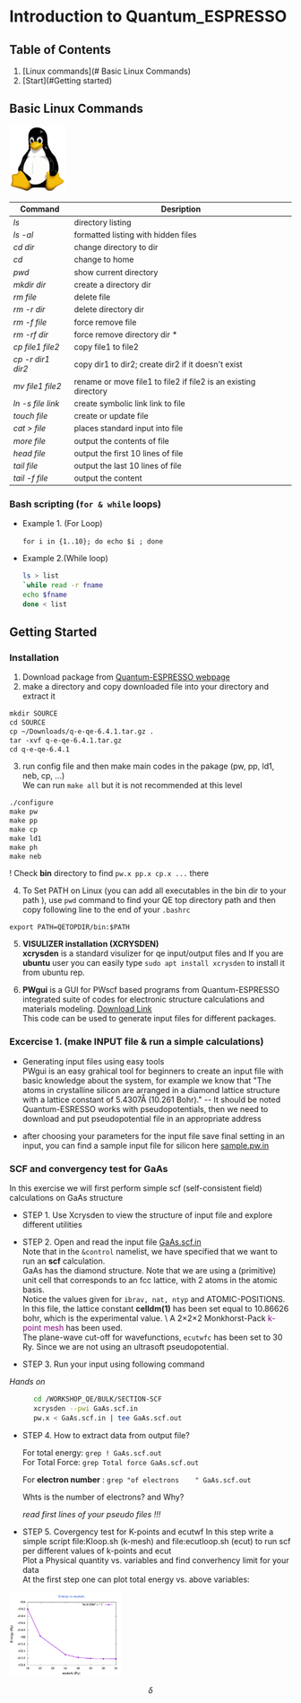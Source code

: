 # Introduction to Quantum_ESPRESSO



## Table of Contents
1. [Linux commands](# Basic Linux Commands)
2. [Start](#Getting started)



## Basic Linux Commands
![](Figures/linuxlogo.png)



|Command            |  Desription                        |
|-------------------|-----------------------------------------------------------------------------------------------------|
| *ls*              | directory listing                                                                                   |
| *ls -al*          | formatted listing with hidden files                                                                 |
| *cd dir*          | change directory to dir                                                                             |
| *cd*              | change to home                                                                                      |
| *pwd*             | show current directory                                                                              |
| *mkdir dir*       | create a directory dir                                                                              |
| *rm file*         | delete file                                                                                         |
| *rm -r dir*       | delete directory dir                                                                                |
| *rm -f file*      | force remove file                                                                                   |
| *rm -rf dir*      | force remove directory dir *                                                                        |
| *cp file1 file2*  | copy file1 to file2                                                                                 |
| *cp -r dir1 dir2* | copy dir1 to dir2; create dir2 if it  doesn't exist                                                 |
| *mv file1 file2*  | rename or move file1 to file2 if file2 is an existing directory  |
| *ln -s file link* | create symbolic link link to file                                                                   |
| *touch file*      | create or update file                                                                               |
| *cat > file*      | places standard input into file                                                                     |
| *more file*       | output the contents of file                                                                         |
| *head file*       | output the first 10 lines of file                                                                   |
| *tail file*       | output the last 10 lines of file                                                                    |
| *tail -f file*    | output the content                                                                 |











###  Bash scripting (`for & while`  loops)

+ Example 1. (For Loop)

    `for i in {1..10}; do echo $i ; done`

+ Example 2.(While loop)
    ```Bash
    ls > list
    `while read -r fname
    echo $fname
    done < list
    ```

## Getting Started
### Installation  

1. Download package from [Quantum-ESPRESSO webpage](https://www.quantum-espresso.org)
2. make a directory and copy downloaded file into your directory and extract it
```#!/usr/bin/env bash
mkdir SOURCE
cd SOURCE
cp ~/Downloads/q-e-qe-6.4.1.tar.gz .
tar -xvf q-e-qe-6.4.1.tar.gz
cd q-e-qe-6.4.1
```
3. run config file and then make main codes in the pakage (pw, pp, ld1, neb, cp, ...)  
We can run `make all` but it is not recommended at this level
```#!/usr/bin/env bash
./configure
make pw
make pp
make cp
make ld1
make ph
make neb
```
! Check **bin** directory to find `pw.x pp.x cp.x ...` there

4. To Set PATH on Linux (you can add all executables in the bin dir to your path ),  use `pwd` command to find your QE top directory path and then copy following line to the end of your `.bashrc`
``` #!/usr/bin/env bash
export PATH=QETOPDIR/bin:$PATH
```

5. **VISULIZER installation (XCRYSDEN)**  
__xcrysden__   is a standard visulizer for qe input/output files and If you are **ubuntu** user you can easily type `
sudo apt install xcrysden ` to install it from ubuntu rep.

6. **PWgui**  is a GUI for PWscf based programs from Quantum-ESPRESSO integrated suite of codes for electronic structure calculations and materials modeling. [Download Link](http://www-k3.ijs.si/kokalj/pwgui)  
This code can be used to generate input files for different packages.

### Excercise 1. (make INPUT file & run a simple calculations)
- Generating input files using easy tools  
PWgui is an easy grahical tool for beginners to create an input file with basic knowledge about the system, for example we know that "The atoms in crystalline silicon are arranged in a diamond lattice structure with a lattice constant of 5.4307Å (10.261 Bohr)."
-- It should be noted Quantum-ESRESSO works with pseudopotentials, then we need to download and put pseudopotential file in an appropriate address


- after choosing your parameters for the input file save final setting in an input, you can find a sample input file for silicon here [sample.pw.in](Files/sample.pw.in)




### SCF and convergency test for GaAs
In this exercise we will first perform simple scf (self-consistent field) calculations on GaAs structure

+ STEP 1. Use Xcrysden to view the structure of input file and explore different utilities

+ STEP 2. Open and read the input file [GaAs.scf.in](Files/GaAs.scf.in)    
Note that in the `&control` namelist, we have specified that we want to run an **scf** calculation.       
GaAs has the diamond structure. Note that we are using a (primitive) unit cell that corresponds to an fcc lattice, with 2 atoms in the atomic basis.      
Notice the values given for `ibrav, nat, ntyp` and ATOMIC-POSITIONS.         
In this file, the lattice constant **celldm(1)** has been set equal to 10.86626 bohr, which is the experimental value. \\
A 2×2×2 Monkhorst-Pack  <span style="color:purple"> k-point mesh </span> has been used.      
The plane-wave cut-off for wavefunctions, `ecutwfc` has been set to 30 Ry. Since we are not using an ultrasoft pseudopotential.   



+ STEP 3. Run your input using following command

*Hands on*


```Bash
      cd /WORKSHOP_QE/BULK/SECTION-SCF
      xcrysden --pwi GaAs.scf.in
      pw.x < GaAs.scf.in | tee GaAs.scf.out
```



+ STEP 4. How to extract data from output file?

   For total energy:  `grep ! GaAs.scf.out`\
   For Total Force:  `grep Total force GaAs.scf.out`

   For **electron number** : `grep "of electrons    " GaAs.scf.out`

   Whts is the number of electrons? and Why?

   *read first lines of your pseudo files !!!*


+ STEP 5. Covergency test for K-points and ecutwf
In this step write a simple script file:Kloop.sh (k-mesh) and  file:ecutloop.sh (ecut) to run scf per different values of k-points and ecut        
Plot a Physical quantity vs. variables and find converhency limit for your data     
At the first step one can plot total energy vs. above variables:     

<img src="Figures/ecut.png" width="200" />



$$\delta$$
